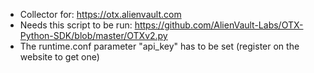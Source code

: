 - Collector for: https://otx.alienvault.com
- Needs this script to be run: https://github.com/AlienVault-Labs/OTX-Python-SDK/blob/master/OTXv2.py
- The runtime.conf parameter "api_key" has to be set (register on the website to get one)

